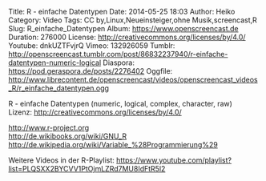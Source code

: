 Title: R - einfache Datentypen
Date: 2014-05-25 18:03
Author: Heiko
Category: Video
Tags: CC by,Linux,Neueinsteiger,ohne Musik,screencast,R
Slug: R_einfache_Datentypen
Album: https://www.openscreencast.de
Duration: 276000
License: http://creativecommons.org/licenses/by/4.0/
Youtube: dnkUZTFvjrQ
Vimeo: 132926059
Tumblr: http://openscreencast.tumblr.com/post/86832237940/r-einfache-datentypen-numeric-logical
Diaspora: https://pod.geraspora.de/posts/2276402
Oggfile: http://www.librecontent.de/openscreencast/videos/openscreencast_videos_R/r_einfache_datentypen.ogg

R - einfache Datentypen (numeric, logical, complex, character, raw)  
Lizenz: <http://creativecommons.org/licenses/by/4.0/>  
  
<http://www.r-project.org>  
<http://de.wikibooks.org/wiki/GNU_R>  
<http://de.wikipedia.org/wiki/Variable_%28Programmierung%29>  
  
Weitere Videos in der R-Playlist:
<https://www.youtube.com/playlist?list=PLQSXX2BYCVV1PtOjmLZRd7MU8IdFtR5l2>  
  

